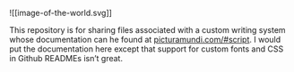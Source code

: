 ![[image-of-the-world.svg]]

This repository is for sharing files associated with a custom writing system whose documentation can he found at [picturamundi.com/#script](https://picturamundi.com/#script). I would put the documentation here except that support for custom fonts and CSS in Github READMEs isn’t great.